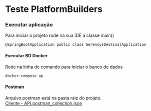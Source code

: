 # Teste PlatformBuilders

### Executar aplicação
Para iniciar o projeto rode na sua IDE a classe main()
```shell
@SpringBootApplication public class GerensysDevFinalApplication
```

#### Executar BD Docker
Rode na linha de comando para iniciar o banco de dados
```shell
docker-compose up
```

#### Postman
Arquivo postman está na pasta raiz do projeto.  
[Cliente - API.postman_collection.json](./Cliente-API.postman_collection.json)

